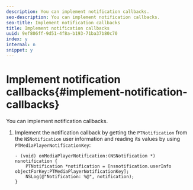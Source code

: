 ```yaml
---
description: You can implement notification callbacks.
seo-description: You can implement notification callbacks.
seo-title: Implement notification callbacks
title: Implement notification callbacks
uuid: 9ef806ff-9d51-4f8a-b193-71ba37b80c70
index: y
internal: n
snippet: y
---
```


# Implement notification callbacks{#implement-notification-callbacks}

You can implement notification callbacks.

1. Implement the notification callback by getting the `PTNotification` from the `NSNotification` user information and reading its values by using `PTMediaPlayerNotificationKey`:

   ```
   - (void) onMediaPlayerNotification:(NSNotification *) nsnotification { 
       PTNotification *notification = [nsnotification.userInfo objectForKey:PTMediaPlayerNotificationKey]; 
       NSLog(@"Notification: %@", notification); 
   }
   ```

